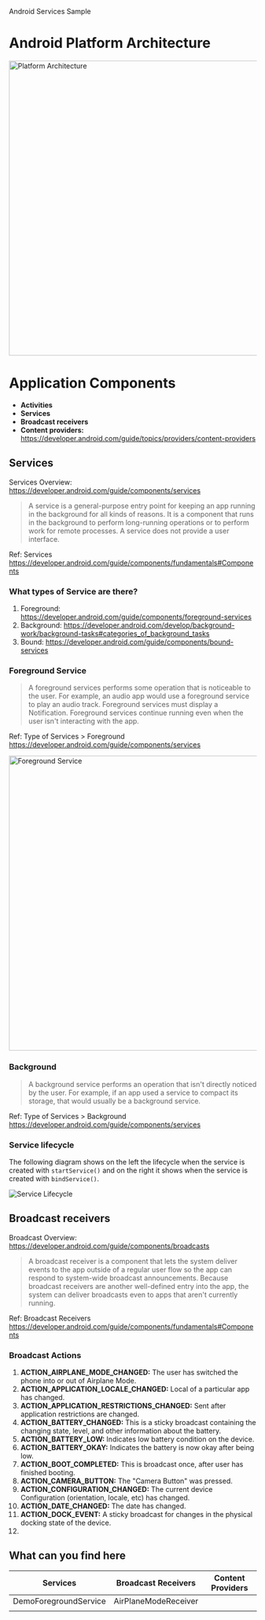 Android Services Sample

# Android Platform Architecture
<img src="https://developer.android.com/static/guide/platform/images/android-stack_2x.png" alt="Platform Architecture" width="600" height="auto">

# Application Components
* **Activities**
* **Services**
* **Broadcast receivers**
* **Content providers:** https://developer.android.com/guide/topics/providers/content-providers

## Services
Services Overview: https://developer.android.com/guide/components/services
> A service is a general-purpose entry point for keeping an app running in the background for all kinds 
> of reasons. It is a component that runs in the background to perform long-running operations or to perform
> work for remote processes. A service does not provide a user interface.

Ref: Services https://developer.android.com/guide/components/fundamentals#Components

### What types of Service are there?
1. Foreground: https://developer.android.com/guide/components/foreground-services
2. Background: https://developer.android.com/develop/background-work/background-tasks#categories_of_background_tasks
3. Bound: https://developer.android.com/guide/components/bound-services

### Foreground Service 
> A foreground services performs some operation that is noticeable to the user. For example, an audio app
> would use a foreground service to play an audio track. Foreground services must display a Notification.
> Foreground services continue running even when the user isn't interacting with the app.

Ref: Type of Services > Foreground https://developer.android.com/guide/components/services

<img src="https://developer.android.com/static/images/guide/components/fgs-manager.svg" alt="Foreground Service" width="600" height="auto">

### Background
> A background service performs an operation that isn't directly noticed by the user. For example, 
> if an app used a service to compact its storage, that would usually be a background service.

Ref: Type of Services > Background https://developer.android.com/guide/components/services

### Service lifecycle
The following diagram shows on the left the lifecycle when the service is created with `startService()` 
and on the right it shows when the service is created with `bindService()`.
<div><img src="https://developer.android.com/static/images/service_lifecycle.png" alt="Service Lifecycle" /></div>


## Broadcast receivers
Broadcast Overview: https://developer.android.com/guide/components/broadcasts
> A broadcast receiver is a component that lets the system deliver events to the app outside of a regular 
user flow so the app can respond to system-wide broadcast announcements. Because broadcast receivers 
are another well-defined entry into the app, the system can deliver broadcasts even to apps that aren't 
currently running.

Ref: Broadcast Receivers https://developer.android.com/guide/components/fundamentals#Components

### Broadcast Actions
1. **ACTION_AIRPLANE_MODE_CHANGED:** The user has switched the phone into or out of Airplane Mode.
2. **ACTION_APPLICATION_LOCALE_CHANGED:** Local of a particular app has changed.
3. **ACTION_APPLICATION_RESTRICTIONS_CHANGED:** Sent after application restrictions are changed.
4. **ACTION_BATTERY_CHANGED:** This is a sticky broadcast containing the changing state, level, and other information about the battery.
5. **ACTION_BATTERY_LOW:** Indicates low battery condition on the device.
6. **ACTION_BATTERY_OKAY:** Indicates the battery is now okay after being low.
7. **ACTION_BOOT_COMPLETED:** This is broadcast once, after user has finished booting.
8. **ACTION_CAMERA_BUTTON:** The "Camera Button" was pressed.
9. **ACTION_CONFIGURATION_CHANGED:** The current device Configuration (orientation, locale, etc) has changed.
10. **ACTION_DATE_CHANGED:** The date has changed.
11. **ACTION_DOCK_EVENT:** A sticky broadcast for changes in the physical docking state of the device.
12. 


## What can you find here
| Services               | Broadcast Receivers   | Content Providers |  
|------------------------|-----------------------|-------------------|  
| DemoForegroundService  | AirPlaneModeReceiver  |                   |  
|                        |                       |                   |
